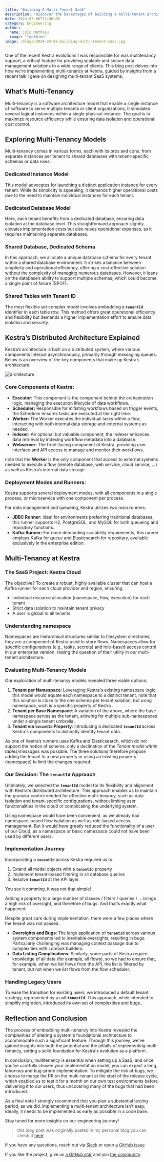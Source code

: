 ```yaml
---
title: "Building A Multi-Tenant SaaS"
description: "Discover the backstages of building a multi-tenant architecture for a SaaS orchestration platform"
date: 2024-03-08T12:00:00
category: Engineering
author:
  name: Loïc Mathieu
  image: "lmathieu"
image: /blogs/2024-03-08-building-multi-tenant-saas.jpg
---
```


One of the recent Kestra evolutions I was responsible for was multitenancy support, a critical feature for providing scalable and secure data management solutions to a wide range of clients. This blog post delves into how we're implementing multi-tenancy at Kestra, guided by insights from a recent talk I gave on designing multi-tenant SaaS systems.

## What’s Multi-Tenancy

Multi-tenancy is a software architecture model that enable a single instance of software to serve multiple tenants or client organizations, It simulates several logical instances within a single physical instance. The goal is to maximize resource efficiency while ensuring data isolation and operational cost control. 

## Exploring Multi-Tenancy Models

Multi-tenancy comes in various forms, each with its pros and cons, from separate instances per tenant to shared databases with tenant-specific schemas or data rows.

### Dedicated Instance Model

This model advocates for launching a distinct application instance for every tenant. While its simplicity is appealing, it demands higher operational costs due to the need to maintain individual instances for each tenant.

### Dedicated Database Model

Here, each tenant benefits from a dedicated database, ensuring data isolation at the database level. This straightforward approach slightly elevates implementation costs but also raises operational expenses, as it requires maintaining separate databases.

### Shared Database, Dedicated Schema

In this approach, we allocate a unique database schema for every tenant within a shared database environment. It strikes a balance between simplicity and operational efficiency, offering a cost-effective solution without the complexity of managing numerous databases. However, it leans on the database’s ability to support multiple schemas, which could become a single point of failure (SPOF).

### Shared Tables with Tenant ID

The most flexible yet complex model involves embedding a **`tenantId`** identifier in each table row. This method offers great operational efficiency and flexibility but demands a higher implementation effort to ensure data isolation and security.

## Kestra’s Distributed Architecture Explained

Kestra’s architecture is built on a distributed system, where various components interact asynchronously, primarily through messaging queues. Below is an overview of the key components that make up Kestra’s architecture:

![architecture](/blogs/2024-03-08-building-multi-tenant-saas/architecture.png)

### Core Components of Kestra:

- **Executor:** This component is the component behind the orchestration logic, managing the execution lifecycle of data workflows.
- **Scheduler:** Responsible for initiating workflows based on trigger events, the Scheduler ensures tasks are executed at the right time.
- **Worker:** The Worker executes the individual tasks within a flow, interacting with both internal data storage and external systems as needed.
- **Indexer:** An optional but valuable component, the Indexer enhances data retrieval by indexing workflow metadata into a database.
- **Webserver:** The front-facing component of Kestra, providing user interface and API access to manage and monitor their workflows.

note that the **Worker** is the only component that access to external systems needed to execute a flow (remote database, web service, cloud service, …) as well as Kestra’s internal data storage.

### Deployment Modes and Runners:

Kestra supports several deployment modes,  with all components in a single process, or microservice with one component per process.

For data management and queueing, Kestra utilizes two main runners:

- **JDBC Runner:** Ideal for environments preferring traditional databases, this runner supports H2, PostgreSQL, and MySQL for both queueing and repository functions.
- **Kafka Runner:** For more demanding scalability requirements, this runner employs Kafka for queue and Elasticsearch for repositary, available exclusively in the enterprise edition.

## Multi-Tenancy at Kestra

### The SaaS Project: Kestra Cloud

The objective? To create a robust, highly available cluster that can host a Kafka runner for each cloud provider and region, ensuring:

- Individual resource allocation (namespace, flow, execution) for each tenant
- Strict data isolation to maintain tenant privacy
- A user is global to all tenants

### Understanding namespace

Namespaces are hierarchical structures similar to filesystem directories, they are a component of Kestra used to store flows. Namespaces allow for specific configurations (e.g., tasks, secrets) and role-based access control in our enterprise version, raising the question of their utility in our multi-tenant architecture.

### Evaluating Multi-Tenancy Models

Our exploration of multi-tenancy models revealed three viable options:

1. **Tenant per Namespace**: Leveraging Kestra's existing namespace logic, this model would equate each namespace to a distinct tenant, note that this solution is close to the one schema per tenant solution, but using namespace, wich is a specific property of Kestra .
2. **Tenant per Base Namespace**: A variation of the above, where the base namespace serves as the tenant, allowing for multiple sub-namespaces under a single tenant umbrella.
3. **Tenant via `tenantId` Property**: Introducing a dedicated **`tenantId`** across Kestra's components to distinctly identify tenant data.

As one of Kestra’s runners uses Kafka and Elasticsearch, which do not support the notion of schema, only a declination of the *Tenant model within tables/messages* was possible. The three solutions therefore propose adding the tenant to a new property or using an existing property (namespace) to limit the changes required.

### Our Decision: The `tenantId` Approach

Ultimately, we selected the **`tenantId`** model for its flexibility and alignment with Kestra's distributed architecture. This approach enables us to maintain the granular control needed for effective multi-tenancy, such as data isolation and tenant-specific configurations, without limiting user functionalities in the cloud or complicating the underlying system.

Using namespace would have been convenient, as we already had namespace-based flow isolation as well as role-based access management. But it would have greatly reduced the functionality of a user of our Cloud, as a namespace or basic namespace could not have been used by different users. 

### Implementation Journey

Incorporating a **`tenantId`** across Kestra required us to:

1. Extend all model objects with a **`tenantId`** property
2. Implement tenant-based filtering in all database queries
3. Resolve **`tenantId`** at the API layer.

You see it comming, it was not that simple!

Adding a property to a large number of classes / filters / queries / … brings a high risk of oversight, and therefore of bugs. And that’s exactly what happened. 

Despite great care during implementation, there were a few places where the tenant was not passed:

- **Oversights and Bugs**: The large application of **`tenantId`** across various system components led to inevitable oversights, resulting in bugs. Particularly challenging was managing context passage due to complexities with Lombok builders.
- **Data Listing Complications**: Similarly, some parts of Kestra require knowledge of all data (for example, all flows), so we had to ensure that, for example, when we list flows from the API, the list is filtered by tenant, but not when we list flows from the flow scheduler.

### Handling Legacy Users

To ease the transition for existing users, we introduced a default tenant strategy, represented by a null **`tenantId`**. This approach, while intended to simplify migration, introduced its own set of complexities and bugs..

## Reflection and Conclusion

The process of embedding multi-tenancy into Kestra revealed the complexities of altering a system's foundational architecture to accommodate such a significant feature. Through this journey, we've gained insights into both the potential and the pitfalls of implementing multi-tenancy, setting a solid foundation for Kestra's evolution as a platform.

In conclusion, multitenancy is essential when setting up a SaaS, and once you’ve carefully chosen your implementation model, you can expect a long, laborious and bug-prone implementation. To mitigate the risk of bugs, we choose to merge the PR on the multi-tenant at the start of the release cycle, which enabled us to test it for a month on our own test environments before delivering it to our users, thus uncovering many of the bugs that had been introduced.

As a final note I strongly recommend that you plan a substantial testing period, as we did. implementing a multi-tenant architecture isn’t easy, ideally, it needs to be implemented as early as possible in a code base.

Stay tuned for more insights on our engineering journey!

> this blog post was originally posted in my personal blog you can check it [here](https://www.loicmathieu.fr/wordpress/en/informatique/concevoir-un-saas-multitenant/)

If you have any questions, reach out via [Slack](https://kestra.io/slack) or open [a GitHub issue](https://github.com/kestra-io/kestra).

If you like the project, give us [a GitHub star](https://github.com/kestra-io/kestra) and join [the community](https://kestra.io/slack).